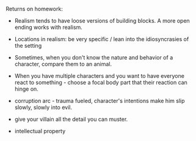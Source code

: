 Returns on homework: 
- Realism tends to have loose versions of building blocks. A more open ending works with realism.
- Locations in realism: be very specific / lean into the idiosyncrasies of the setting
- Sometimes, when you don't know the nature and behavior of a character, compare them to an animal.
- When you have multiple characters and you want to have everyone react to something - choose a focal body part that their reaction can hinge on. 
- corruption arc - trauma fueled, character's intentions make him slip slowly, slowly into evil. 
- give your villain all the detail you can muster. 

- intellectual property 

